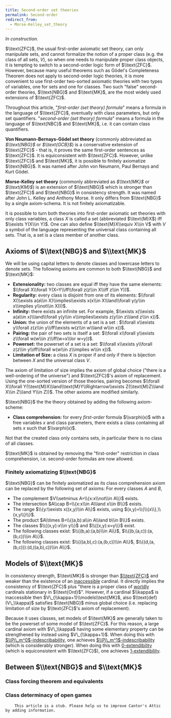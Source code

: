 ```yaml
---
title: Second-order set theories
permalink: Second-order
redirect_from:
  - Morse-Kelley_set_theory
---
```


*In construction.*

$\\text{ZFC}$, the usual first-order axiomatic set theory, can only
manipulate sets, and cannot formalize the notion of a proper class (e.g.
the class of all sets, $V$), so when one needs to manipulate proper
class objects, it is tempting to switch to a second-order logic form of
$\\text{ZFC}$. However, because many useful theorems such as Gödel's
Completeness Theorem does not apply to second-order logic theories, it
is more convenient to use first-order two-sorted axiomatic theories with
two types of variables, one for sets and one for classes. Two such
"false" second-order theories, $\\text{NBG}$ and $\\text{MK}$, are the
most widely used extensions of $\\text{ZFC}$.

Throughout this article, "*first-order (set theory) formula*" means a
formula in the language of $\\text{ZFC}$, eventually with class
parameters, but only set quantifiers. "*second-order (set theory)
formula*" means a formula in the language of $\\text{NBC}$ and
$\\text{MK}$, i.e. it can contain class quantifiers.

**Von Neumann-Bernays-Gödel set theory** (commonly abbreviated as
*$\\text{NBG}$* or *$\\text{GCB}$*) is a conservative extension of
$\\text{ZFC}$ - that is, it proves the same first-order sentences as
$\\text{ZFC}$. It is equiconsistent with $\\text{ZFC}$. However, unlike
$\\text{ZFC}$ and $\\text{MK}$, it is possible to finitely axiomatize
$\\text{NBG}$. It was named after John von Neumann, Paul Bernays and
Kurt Gödel.

**Morse-Kelley set theory** (commonly abbreviated as *$\\text{MK}$* or
*$\\text{KM}$*) is an extension of $\\text{NBG}$ which is stronger than
$\\text{ZFC}$ and $\\text{NBG}$ in consistency strength. It was named
after John L. Kelley and Anthony Morse. It only differs from
$\\text{NBG}$ by a single axiom-schema. It is not finitely
axiomatizable.

It is possible to turn both theories into first-order axiomatic set
theories with only class variables, a class $X$ is called a set
(abbreviated $\\text{M}X$) iff $\\exists Y(X\\in Y)$. One can also
define $\\text{M}X\\equiv X\\in V$ with $V$ a symbol of the language
representing the universal class containing all sets. That is, a set is
a class member of another class.



## Axioms of $\\text{NBG}$ and $\\text{MK}$

We will be using capital letters to denote classes and lowercase letters
to denote sets. The following axioms are common to both $\\text{NBG}$
and $\\text{MK}$:

-   **Extensionality:** two classes are equal iff they have the same
    elements: $\\forall X\\forall Y(X=Y\\iff\\forall z(z\\in X\\iff
    z\\in Y))$.
-   **Regularity:** every class is disjoint from one of its elements:
    $\\forall X(\\exists a(a\\in X)\\implies\\exists x(x\\in
    X\\land\\forall y(y\\in x\\implies y\\not\\in X)))$.
-   **Infinity:** there exists an infinite set. For example, $\\exists
    x(\\exists a(a\\in x)\\land\\forall y(y\\in x\\implies\\exists
    z(y\\in z\\land z\\in x))$.
-   **Union:** the union of the elements of a set is a set : $\\forall
    x\\exists y\\forall z(z\\in y\\iff\\exists w(z\\in w\\land w\\in
    x))$.
-   **Pairing:** the pair of two sets is itself a set: $\\forall
    x\\forall y\\exists z\\forall w(w\\in z\\iff(w=x\\lor w=y))$.
-   **Powerset:** the powerset of a set is a set: $\\forall x\\exists
    y\\forall z(z\\in y\\iff\\forall w(w\\in z\\implies w\\in x))$.
-   **Limitation of Size:** a class $X$ is proper if and only if there
    is bijection between $X$ and the universal class $V$.

The axiom of limitation of size implies the axiom of global choice
("there is a well-ordering of the universe") and $\\text{ZFC}$'s axiom
of replacement. Using the one-sorted version of those theories, pairing
becomes $\\forall X\\forall
Y(\\text{M}X\\land\\text{M}Y\\Rightarrow\\exists Z(\\text{M}Z\\land
X\\in Z\\land Y\\in Z))$. The other axioms are modified similarly.

$\\text{NBG}$ the the theory obtained by adding the following
axiom-scheme:

-   **Class comprehension:** for every *first-order* formula
    $\\varphi(x)$ with a free variables $x$ and class parameters, there
    exists a class containing all sets $x$ such that $\\varphi(x)$.

Not that the created class only contains sets, in particular there is no
class of all classes.

$\\text{MK}$ is obtained by removing the "first-order" restriction in
class comprehension, i.e. second-order formulas are now allowed.

### Finitely axiomatizing $\\text{NBG}$

$\\text{NBG}$ can be finitely axiomatized as its class comprehension
axiom can be replaced by the following set of axioms: For every classes
$A$ and $B$,

-   The complement $V\\setminus A=\\{x:x\\not\\in A\\}$ exists.
-   The intersection $A\\cap B=\\{x:x\\in A\\land x\\in B\\}$ exists.
-   The range $\\{y:\\exists x((x,y)\\in A\\}$ exists, using
    $(x,y)=\\{\\{x\\},\\{x,y\\}\\}$.
-   The product $A\\times B=\\{(a,b):a\\in A\\land b\\in B\\}$ exists.
-   The classes $\\{(x,y):x\\in y\\}$ and $\\{(x,y):x=y\\}$ exist.
-   The following classes exist: $\\{(b,a):(a,b)\\in A\\}$,
    $\\{(b,(a,c)):(a,(b,c))\\in A\\}$.
-   The following classes exist: $\\{((a,b),c):(a,(b,c))\\in A\\}$,
    $\\{(d,(a,(b,c))):(d,((a,b),c))\\in A\\}$.

## Models of $\\text{MK}$

In consistency strength, $\\text{MK}$ is stronger than
[$\\text{ZFC}$](ZFC "ZFC")
and weaker than the existence of an
[inaccessible](Inaccessible "Inaccessible")
cardinal. It directly implies the consistency of $\\text{ZFC}$ plus
"there is a proper class of
[worldly](Worldly "Worldly")
cardinals stationary in $\\text{Ord}$". However, if a cardinal $\\kappa$
is inaccessible then $V\_{\\kappa+1}\\models\\text{MK}$, also
$\\text{def}(V\_\\kappa)$ satisfies $\\text{NBG}$ minus global choice
(i.e. replacing limitation of size by $\\text{ZFC}$'s axiom of
replacement).

Because it uses classes, set models of $\\text{MK}$ are generally taken
to be the powerset of some model of $\\text{ZFC}$. For this reason, a
large cardinal axiom with $V\_\\kappa$ having some elementary property
can be strengthened by instead using $V\_{\\kappa+1}$. When doing this
with
[$\\Pi\_m^0$-indescribability](Indescribable "Indescribable"),
one achieves
[$\\Pi\_m^1$-indescribability](Indescribable "Indescribable")
(which is considerably stronger). When doing this with
[0-extendibility](Extendible "Extendible")
(which is equiconsistent with $\\text{ZFC}$), one achieves
[1-extendibility](Extendible "Extendible").

## Between $\\text{NBG}$ and $\\text{MK}$

### Class forcing theorem and equivalents

### Class determinacy of open games

        This article is a stub. Please help us to improve Cantor's Attic by adding information.

  


